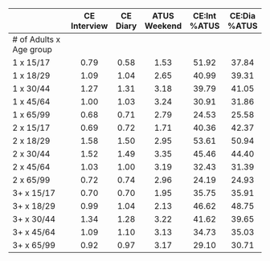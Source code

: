
|                      | CE<br>Interview |  CE<br>Diary | ATUS<br>Weekend | CE:Int<br>%ATUS | CE:Dia<br>%ATUS |
| -------------------- | :----------: | :----------: | :----------: | :----------: | :----------: |
| # of Adults x Age group |              |              |              |              |              |
| 1 x 15/17            |         0.79 |         0.58 |         1.53 |        51.92 |        37.84 |
| 1 x 18/29            |         1.09 |         1.04 |         2.65 |        40.99 |        39.31 |
| 1 x 30/44            |         1.27 |         1.31 |         3.18 |        39.79 |        41.05 |
| 1 x 45/64            |         1.00 |         1.03 |         3.24 |        30.91 |        31.86 |
| 1 x 65/99            |         0.68 |         0.71 |         2.79 |        24.53 |        25.58 |
| 2 x 15/17            |         0.69 |         0.72 |         1.71 |        40.36 |        42.37 |
| 2 x 18/29            |         1.58 |         1.50 |         2.95 |        53.61 |        50.94 |
| 2 x 30/44            |         1.52 |         1.49 |         3.35 |        45.46 |        44.40 |
| 2 x 45/64            |         1.03 |         1.00 |         3.19 |        32.43 |        31.39 |
| 2 x 65/99            |         0.72 |         0.74 |         2.96 |        24.19 |        24.93 |
| 3+ x 15/17           |         0.70 |         0.70 |         1.95 |        35.75 |        35.91 |
| 3+ x 18/29           |         0.99 |         1.04 |         2.13 |        46.62 |        48.75 |
| 3+ x 30/44           |         1.34 |         1.28 |         3.22 |        41.62 |        39.65 |
| 3+ x 45/64           |         1.09 |         1.10 |         3.13 |        34.73 |        35.03 |
| 3+ x 65/99           |         0.92 |         0.97 |         3.17 |        29.10 |        30.71 |

